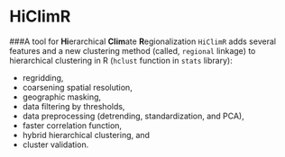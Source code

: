 # HiClimR
###A tool for **Hi**erarchical **Clim**ate **R**egionalization
`HiClimR` adds several features and a new clustering method (called, `regional` linkage) to hierarchical clustering in R (`hclust` function in `stats` library):

* regridding,
* coarsening spatial resolution,
* geographic masking,
* data filtering by thresholds,
* data preprocessing (detrending, standardization, and PCA),
* faster correlation function,
* hybrid hierarchical clustering, and
* cluster validation.
